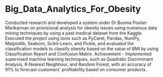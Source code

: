 # Big_Data_Analytics_For_Obesity
Conducted research and developed a system under Dr Booma Poolan Marikannan on provisional analysis for obesity issues using numerous data mining techniques by using a past medical dataset from the Kaggle. 
Executed the project using tools such as PyCaret, Pandas, NumPy, Matplotlib, Seaborn, Scikit-Learn, and Pickle, and evaluated the classification models to classify obesity based on the value of BMI by using Classification Report and Confusion Matrix.
Achievement - Implemented supervised machine learning techniques, such as Quadratic Discriminant Analysis, K-Nearest Neighbour, and Random Forest, with an accuracy of 91% to forecast customers' profitability based on consumer products.

